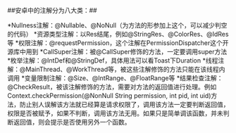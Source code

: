 ##安卓中的注解分为八大类：##

*Nullness注解：@Nullable、@NoNull（为方法的形参加上这个，可以减少判空的代码）
*资源类型注解：以Res结尾，例如@StringRes、@ColorRes、@IdRes等
*权限注解：@requestPermission，这个注解在PermissionDispatcher这个开源库中用到
*CallSuper注解：被@CallSuper修饰的方法，一定要调用super方法
*枚举注解：@IntDef和@StringDef，具体用法可以看Toast下Duration
*线程注解：@MainThread、@WorkThread等，被这些注解修饰的方法只能在该线程内调用
*变量限制注解：@Size、@IntRange、@FloatRange等
*结果检查注解：@CheckResult，被该注解修饰的方法，需要对方法的返回值进行处理。例如Context.checkPermission(@NonNull String permission, int pid, int uid)方法，防止别人误解该方法就已经算是请求权限了，调用该方法一定要判断返回值，权限是否被赋予，如果不判断，调用该方法无用。如果只是简单调该函数，并未判断返回值，则会提示是否使用另外一个函数。